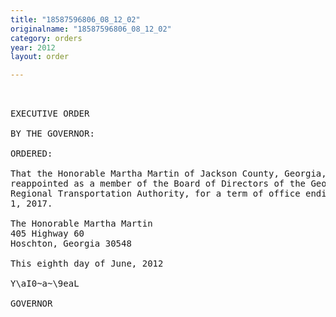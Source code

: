 ```yaml
---
title: "18587596806_08_12_02"
originalname: "18587596806_08_12_02"
category: orders
year: 2012
layout: order

---
```

<pre>
 

EXECUTIVE ORDER

BY THE GOVERNOR:

ORDERED:

That the Honorable Martha Martin of Jackson County, Georgia, is
reappointed as a member of the Board of Directors of the Georgia
Regional Transportation Authority, for a term of office ending June
1, 2017.

The Honorable Martha Martin
405 Highway 60
Hoschton, Georgia 30548

This eighth day of June, 2012

Y\aI0~a~\9eaL

GOVERNOR

</pre>
